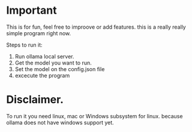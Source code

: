 # Important

This is for fun, feel free to improove or add features. this is a really really simple program right now.

Steps to run it:

1. Run ollama local server.
2. Get the model you want to run.
3. Set the model on the config.json file
4. excecute the program

# Disclaimer.
To run it you need linux, mac or Windows subsystem for linux. because ollama does not have windows support yet.
